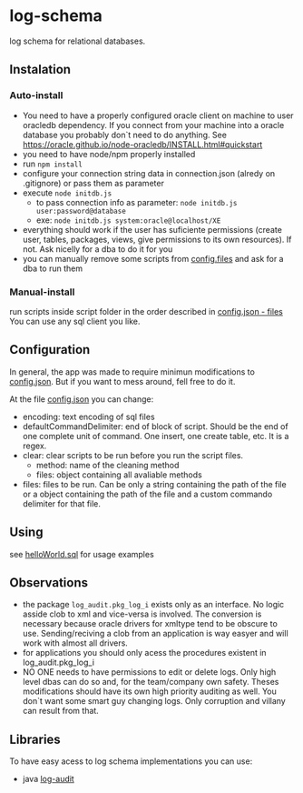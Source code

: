 # log-schema
log schema for relational databases.

## Instalation

### Auto-install
- You need to have a properly configured oracle client on machine to user oracledb dependency. If you connect from your machine into a oracle database you probably don`t need to do anything. See https://oracle.github.io/node-oracledb/INSTALL.html#quickstart
- you need to have node/npm properly installed
- run `npm install`
- configure your connection string data in connection.json (alredy on .gitignore) or pass them as parameter
- execute `node initdb.js`
  - to pass connection info as parameter: `node initdb.js user:password@database`
  - exe: `node initdb.js system:oracle@localhost/XE`
- everything should work if the user has suficiente permissions (create user, tables, packages, views, give permissions to its own resources). If not. Ask nicelly for a dba to do it for you
- you can manually remove some scripts from [config.files](config.json) and ask for a dba to run them

### Manual-install
run scripts inside script folder in the order described in [config.json - files](config.json)
You can use any sql client you like.

## Configuration
In general, the app was made to require minimun modifications to [config.json](config.json). But if you want to mess around, fell free to do it.

At the file [config.json](config.json) you can change:
- encoding: text encoding of sql files
- defaultCommandDelimiter: end of block of script. Should be the end of one complete unit of command. One insert, one create table, etc. It is a regex.
- clear: clear scripts to be run before you run the script files. 
  - method: name of the cleaning method
  - files: object containing all avaliable methods
- files: files to be run. Can be only a string containing the path of the file or a object containing the path of the file and a custom commando delimiter for that file.

## Using
see [helloWorld.sql](example/helloWorld.sql) for usage examples

## Observations
- the package `log_audit.pkg_log_i` exists only as an interface. No logic asside clob to xml and vice-versa is involved. The conversion is necessary because oracle drivers for xmltype tend to be obscure to use. Sending/reciving a clob from an application is way easyer and will work with almost all drivers.
- for applications you should only acess the procedures existent in log_audit.pkg_log_i
- NO ONE needs to have permissions to edit or delete logs. Only high level dbas can do so and, for the team/company own safety. Theses modifications should have its own high priority auditing as well. You don`t want some smart guy changing logs. Only corruption and villany can result from that. 

## Libraries
To have easy acess to log schema implementations you can use:
- java [log-audit](https://github.com/techleadits/log-audit)
